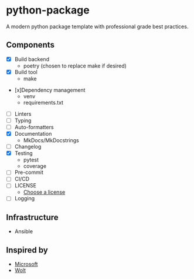 # python-package

A modern python package template with professional grade best practices.

## Components
- [x] Build backend
	- poetry (chosen to replace make if desired)
- [x] Build tool
	- make
- [x]Dependency management
	- venv
	- requirements.txt
- [ ] Linters
- [ ] Typing
- [ ] Auto-formatters
- [x] Documentation
	- MkDocs/MkDocstrings
- [ ] Changelog
- [x] Testing
	- pytest
	- coverage
- [ ] Pre-commit
- [ ] CI/CD
- [ ] LICENSE
	- [Choose a license](https://choosealicense.com/)
- [ ] Logging

## Infrastructure
- Ansible

## Inspired by
- [Microsoft](https://github.com/microsoft/python-package-template/tree/main)
- [Wolt](https://careers.wolt.com/en/blog/tech/project-template-for-modern-python-packages)